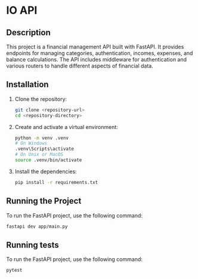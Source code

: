 # IO API

## Description

This project is a financial management API built with FastAPI. It provides endpoints for managing categories, authentication, incomes, expenses, and balance calculations. The API includes middleware for authentication and various routers to handle different aspects of financial data.

## Installation

1. Clone the repository:
    ```sh
    git clone <repository-url>
    cd <repository-directory>
    ```

2. Create and activate a virtual environment:
    ```sh
    python -m venv .venv
    # On Windows
    .venv\Scripts\activate
    # On Unix or MacOS
    source .venv/bin/activate
    ```

3. Install the dependencies:
    ```sh
    pip install -r requirements.txt
    ```

## Running the Project

To run the FastAPI project, use the following command:
```sh
fastapi dev app/main.py
```

## Running tests

To run the FastAPI project, use the following command:
```sh
pytest
```